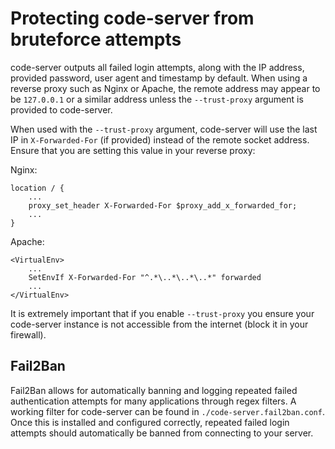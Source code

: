 # Protecting code-server from bruteforce attempts

code-server outputs all failed login attempts, along with the IP address,
provided password, user agent and timestamp by default. When using a reverse
proxy such as Nginx or Apache, the remote address may appear to be `127.0.0.1`
or a similar address unless the `--trust-proxy` argument is provided to
code-server.

When used with the `--trust-proxy` argument, code-server will use the last IP in
`X-Forwarded-For` (if provided) instead of the remote socket address. Ensure
that you are setting this value in your reverse proxy:

Nginx:
```
location / {
	...
	proxy_set_header X-Forwarded-For $proxy_add_x_forwarded_for;
	...
}
```

Apache:
```
<VirtualEnv>
	...
	SetEnvIf X-Forwarded-For "^.*\..*\..*\..*" forwarded
	...
</VirtualEnv>
```

It is extremely important that if you enable `--trust-proxy` you ensure your
code-server instance is not accessible from the internet (block it in your
firewall).

## Fail2Ban

Fail2Ban allows for automatically banning and logging repeated failed
authentication attempts for many applications through regex filters. A working
filter for code-server can be found in `./code-server.fail2ban.conf`. Once this
is installed and configured correctly, repeated failed login attempts should
automatically be banned from connecting to your server.

